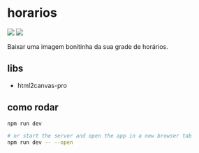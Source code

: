 # horarios

![](https://img.shields.io/badge/Svelte-4A4A55?style=for-the-badge&logo=svelte&logoColor=FF3E00)
![](https://img.shields.io/badge/Tailwind_CSS-38B2AC?style=for-the-badge&logo=tailwind-css&logoColor=white)


Baixar uma imagem bonitinha da sua grade de horários.

## libs

- html2canvas-pro

## como rodar


```bash
npm run dev

# or start the server and open the app in a new browser tab
npm run dev -- --open
```